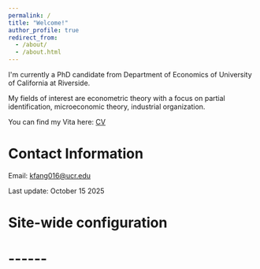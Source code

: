 ```yaml
---
permalink: /
title: "Welcome!"
author_profile: true
redirect_from: 
  - /about/
  - /about.html
---
```



I'm currently a PhD candidate from Department of Economics of University of California at Riverside.

My fields of interest are econometric theory with a focus on partial identification, microeconomic theory, industrial organization.

You can find my Vita here: [CV](https://github.com/kerenfang/kerenfang.github.io/assets/KerenFang.pdf)


Contact Information
======
Email: kfang016@ucr.edu

Last update: October 15 2025

# Site-wide configuration
# ------
